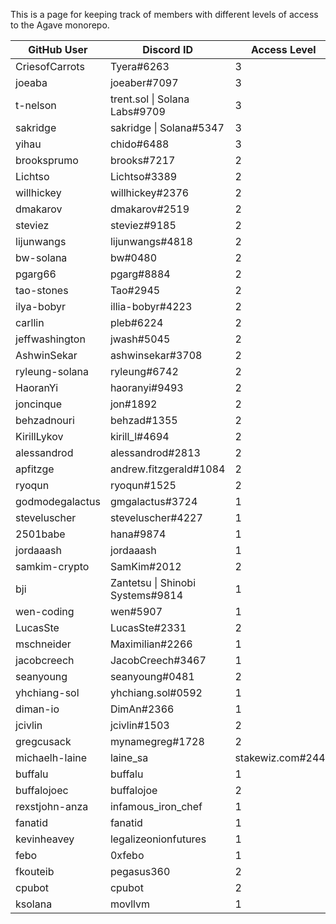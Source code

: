 This is a page for keeping track of members with different levels of access to the Agave monorepo.

| GitHub User    | Discord ID                       | Access Level |
|----------------|----------------------------------|--------------|
| CriesofCarrots | Tyera#6263                       | 3            |
| joeaba         | joeaber#7097                     | 3            |
| t-nelson       | trent.sol \| Solana Labs#9709    | 3            |
| sakridge       | sakridge \| Solana#5347          | 3            |
| yihau          | chido#6488                       | 3            |
| brooksprumo    | brooks#7217                      | 2            |
| Lichtso        | Lichtso#3389                     | 2            |
| willhickey     | willhickey#2376                  | 2            |
| dmakarov       | dmakarov#2519                    | 2            |
| steviez        | steviez#9185                     | 2            |
| lijunwangs     | lijunwangs#4818                  | 2            |
| bw-solana      | bw#0480                          | 2            |
| pgarg66        | pgarg#8884                       | 2            |
| tao-stones | Tao#2945                         | 2            |
| ilya-bobyr     | illia-bobyr#4223                 | 2            |
| carllin        | pleb#6224                        | 2            |
| jeffwashington | jwash#5045                       | 2            |
| AshwinSekar    | ashwinsekar#3708                 | 2            |
| ryleung-solana | ryleung#6742                     | 2            |
| HaoranYi       | haoranyi#9493                    | 2            |
| joncinque      | jon#1892                         | 2            |
| behzadnouri    | behzad#1355                      | 2            |
| KirillLykov    | kirill_l#4694                    | 2            |
| alessandrod    | alessandrod#2813                 | 2            |
| apfitzge       | andrew.fitzgerald#1084           | 2            |
| ryoqun         | ryoqun#1525                      | 2            |
| godmodegalactus| gmgalactus#3724                  | 1            |
| steveluscher   | steveluscher#4227                | 1            |
| 2501babe       | hana#9874                        | 1            |
| jordaaash   | jordaaash                 | 1            |
| samkim-crypto  | SamKim#2012                      | 2            |
| bji            | Zantetsu \| Shinobi Systems#9814 | 1            |
| wen-coding     | wen#5907                         | 1            |
| LucasSte       | LucasSte#2331                    | 2 |
| mschneider     | Maximilian#2266                  | 1            |
| jacobcreech | JacobCreech#3467 | 1 |
| seanyoung | seanyoung#0481 | 2 |
| yhchiang-sol | yhchiang.sol#0592 | 1 |
| diman-io | DimAn#2366 | 1 |
| jcivlin | jcivlin#1503 | 2 |
| gregcusack | mynamegreg#1728 | 2 |
| michaelh-laine | laine_sa | stakewiz.com#2445 | 1 |
| buffalu | buffalu | 1 |
| buffalojoec | buffalojoe | 2 |
| rexstjohn-anza | infamous_iron_chef | 1 |
| fanatid | fanatid | 1 |
| kevinheavey | legalizeonionfutures | 1 |
| febo | 0xfebo | 1 |
| fkouteib | pegasus360 | 2 |
| cpubot | cpubot | 2 |
| ksolana | movllvm | 1 |
